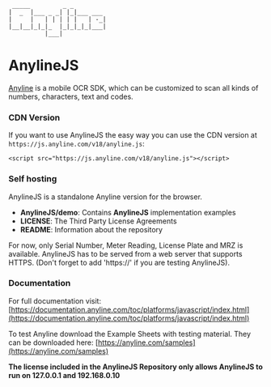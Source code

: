 
     _____         _ _         
    |  _  |___ _ _| |_|___ ___ 
    |     |   | | | | |   | -_|
    |__|__|_|_|_  |_|_|_|_|___|
              |___|            


# AnylineJS

[Anyline](https://www.anyline.com) is a mobile OCR SDK, which can be customized to scan all kinds of numbers, characters, text and codes.

### CDN Version

If you want to use AnylineJS the easy way you can use the CDN version at `https://js.anyline.com/v18/anyline.js`:

`<script src="https://js.anyline.com/v18/anyline.js"></script>`

### Self hosting


AnylineJS is a standalone Anyline version for the browser.

- **AnylineJS/demo**: Contains **AnylineJS** implementation examples
- **LICENSE**: The Third Party License Agreements
- **README**: Information about the repository



For now, only Serial Number, Meter Reading, License Plate and MRZ is available. AnylineJS has to be served from a web server that supports HTTPS. (Don't forget to add 'https://' if you are testing AnylineJS).

### Documentation

For full documentation visit: [https://documentation.anyline.com/toc/platforms/javascript/index.html](https://documentation.anyline.com/toc/platforms/javascript/index.html)

To test Anyline download the Example Sheets with testing material. They can be downloaded here: [https://anyline.com/samples](https://anyline.com/samples)

**The license included in the AnylineJS Repository only allows AnylineJS to run on 127.0.0.1 and 192.168.0.10**